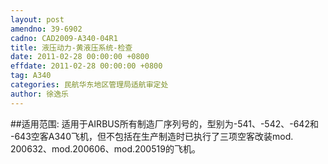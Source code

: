 ```yaml
---
layout: post
amendno: 39-6902
cadno: CAD2009-A340-04R1
title: 液压动力-黄液压系统-检查
date: 2011-02-28 00:00:00 +0800
effdate: 2011-02-28 00:00:00 +0800
tag: A340
categories: 民航华东地区管理局适航审定处
author: 徐逸乐
---
```


##适用范围:
适用于AIRBUS所有制造厂序列号的，型别为-541、-542、-642和 -643空客A340飞机，但不包括在生产制造时已执行了三项空客改装mod. 200632、mod.200606、mod.200519的飞机。

